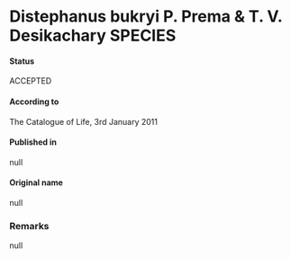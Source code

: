 Distephanus bukryi P. Prema & T. V. Desikachary SPECIES
=======

#### Status
ACCEPTED

#### According to
The Catalogue of Life, 3rd January 2011

#### Published in
null

#### Original name
null

### Remarks
null